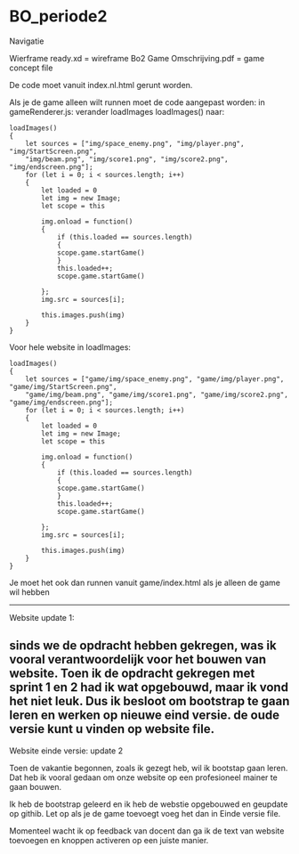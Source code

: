 # BO_periode2

Navigatie

Wierframe ready.xd = wireframe
Bo2 Game Omschrijving.pdf = game concept file

De code moet vanuit index.nl.html gerunt worden.


Als je de game alleen wilt runnen moet de code aangepast worden:
in gameRenderer.js:
verander loadImages loadImages() naar:

    loadImages()
    {
        let sources = ["img/space_enemy.png", "img/player.png", "img/StartScreen.png",
        "img/beam.png", "img/score1.png", "img/score2.png", "img/endscreen.png"];
        for (let i = 0; i < sources.length; i++)
        {
            let loaded = 0
            let img = new Image;
            let scope = this

            img.onload = function()
            {   
                if (this.loaded == sources.length)
                {
                scope.game.startGame()
                }
                this.loaded++;
                scope.game.startGame()

            };
            img.src = sources[i];

            this.images.push(img)
        }
    }


Voor hele website in loadImages:

    loadImages()
    {
        let sources = ["game/img/space_enemy.png", "game/img/player.png", "game/img/StartScreen.png",
        "game/img/beam.png", "game/img/score1.png", "game/img/score2.png", "game/img/endscreen.png"];
        for (let i = 0; i < sources.length; i++)
        {
            let loaded = 0
            let img = new Image;
            let scope = this

            img.onload = function()
            {   
                if (this.loaded == sources.length)
                {
                scope.game.startGame()
                }
                this.loaded++;
                scope.game.startGame()

            };
            img.src = sources[i];

            this.images.push(img)
        }
    }

Je moet het ook dan runnen vanuit game/index.html als je alleen de game wil hebben


------------------------------------------------------------------------------------ 
Website update 1:

sinds we de opdracht hebben gekregen, was ik vooral verantwoordelijk voor het bouwen van website. Toen ik de opdracht gekregen met sprint 1 en 2 had ik wat opgebouwd, maar ik vond het niet leuk. Dus ik besloot om bootstrap te gaan leren en werken op nieuwe eind versie. de oude versie kunt u vinden op website file.
--------------------------------------------------------------------------------
Website einde versie: update 2

Toen de vakantie begonnen, zoals ik gezegt heb, wil ik bootstap gaan leren. Dat heb ik vooral gedaan om onze website op een profesioneel mainer te gaan bouwen.

Ik heb de bootstrap geleerd en ik heb de webstie opgebouwed en geupdate op githib. Let op als je de game toevoegt voeg het dan in Einde versie file.

Momenteel wacht ik op feedback van docent dan ga ik de text van website toevoegen en knoppen activeren op een juiste manier.

